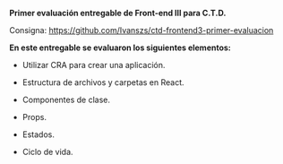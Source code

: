 **Primer evaluación entregable de Front-end III para C.T.D.**

Consigna: https://github.com/Ivanszs/ctd-frontend3-primer-evaluacion 

**En este entregable se evaluaron los siguientes elementos:**

-   Utilizar CRA para crear una aplicación.
    
-   Estructura de archivos y carpetas en React.
    
-   Componentes de clase.
    
-   Props.
    
-   Estados.
    
-   Ciclo de vida.